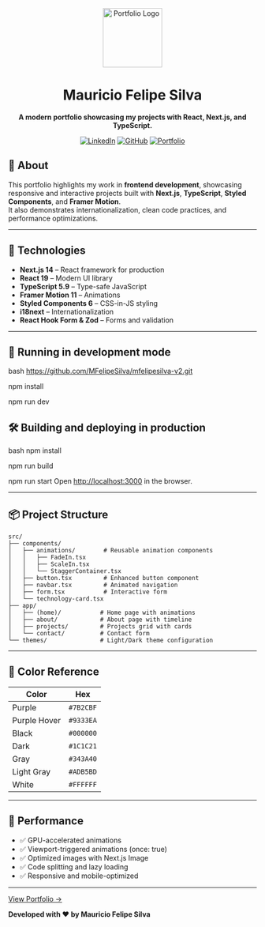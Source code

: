 <div align="center">
  <img src="https://i.ibb.co/BGpwgzb/portfolio-logo-200x.png" width="120" alt="Portfolio Logo" />

# Mauricio Felipe Silva

**A modern portfolio showcasing my projects with React, Next.js, and TypeScript.**

[![LinkedIn](https://img.shields.io/badge/LinkedIn-0A66C2?style=for-the-badge&logo=linkedin&logoColor=white)](https://www.linkedin.com/in/mfelipesilva/)
[![GitHub](https://img.shields.io/badge/GitHub-181717?style=for-the-badge&logo=github&logoColor=white)](https://github.com/mutadofs)
[![Portfolio](https://img.shields.io/badge/Portfolio-7B2CBF?style=for-the-badge&logo=vercel&logoColor=white)](https://mfelipesilva-v2.vercel.app/)

</div>

## 📖 About

This portfolio highlights my work in **frontend development**, showcasing responsive and interactive projects built with **Next.js**, **TypeScript**, **Styled Components**, and **Framer Motion**.  
It also demonstrates internationalization, clean code practices, and performance optimizations.

---

## 🚀 Technologies

- **Next.js 14** – React framework for production
- **React 19** – Modern UI library
- **TypeScript 5.9** – Type-safe JavaScript
- **Framer Motion 11** – Animations
- **Styled Components 6** – CSS-in-JS styling
- **i18next** – Internationalization
- **React Hook Form & Zod** – Forms and validation

---

## 🔧 Running in development mode
bash
https://github.com/MFelipeSilva/mfelipesilva-v2.git

npm install

npm run dev
## 🛠 Building and deploying in production
bash
npm install

npm run build

npm run start
Open [http://localhost:3000](http://localhost:3000) in the browser.

---

## 📦 Project Structure

```
src/
├── components/
│   ├── animations/        # Reusable animation components
│   │   ├── FadeIn.tsx
│   │   ├── ScaleIn.tsx
│   │   └── StaggerContainer.tsx
│   ├── button.tsx         # Enhanced button component
│   ├── navbar.tsx         # Animated navigation
│   ├── form.tsx           # Interactive form
│   └── technology-card.tsx
├── app/
│   ├── (home)/           # Home page with animations
│   ├── about/            # About page with timeline
│   ├── projects/         # Projects grid with cards
│   └── contact/          # Contact form
└── themes/               # Light/Dark theme configuration
```

---

## 🎨 Color Reference

| Color        | Hex       |
| ------------ | --------- |
| Purple       | `#7B2CBF` |
| Purple Hover | `#9333EA` |
| Black        | `#000000` |
| Dark         | `#1C1C21` |
| Gray         | `#343A40` |
| Light Gray   | `#ADB5BD` |
| White        | `#FFFFFF` |

---

## 🎯 Performance

- ✅ GPU-accelerated animations
- ✅ Viewport-triggered animations (once: true)
- ✅ Optimized images with Next.js Image
- ✅ Code splitting and lazy loading
- ✅ Responsive and mobile-optimized

---

[View Portfolio →](https://mfelipesilva-v2.vercel.app/)

**Developed with ❤️ by Mauricio Felipe Silva**
